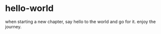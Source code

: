 # hello-world
when starting a new chapter, say hello to the world and go for it. enjoy the journey.
